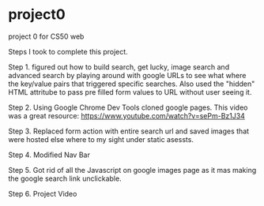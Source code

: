 # project0
project 0 for CS50 web

Steps I took to complete this project. 

Step 1. figured out how to build search, get lucky, image search and advanced search by playing around with google URLs to see what where the key/value pairs that triggered specific searches. Also used the "hidden" HTML attritube to pass pre filled form values to URL without user seeing it.

Step 2. Using Google Chrome Dev Tools cloned google pages. This video was a great resource: https://www.youtube.com/watch?v=sePm-Bz1J34

Step 3. Replaced form action with entire search url and saved images that were hosted else where to my sight under static asessts. 

Step 4. Modified Nav Bar 

Step 5. Got rid of all the Javascript on google images page as it mas making the google search link unclickable. 

Step 6. Project Video 